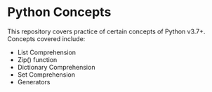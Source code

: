 # Python Concepts

This repository covers practice of certain concepts of Python v3.7+. Concepts covered include:

- List Comprehension
- Zip() function
- Dictionary Comprehension
- Set Comprehension
- Generators
